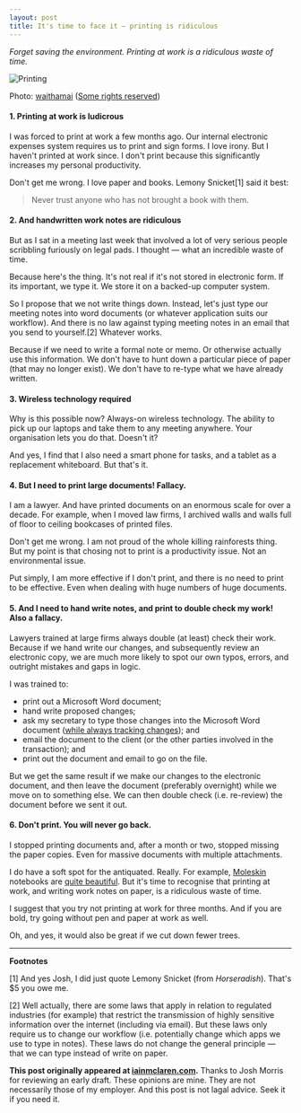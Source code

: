 ```yaml
---
layout: post
title: It's time to face it — printing is ridiculous
---
```


*Forget saving the environment.  Printing at work is a ridiculous waste of time.*

![Printing](http://iainmclaren.com/public/images/printing.jpg "Printing")

Photo: [waithamai](https://www.flickr.com/photos/waithamai/) ([Some rights reserved](https://creativecommons.org/licenses/by-sa/2.0/))

#### 1. Printing at work is ludicrous  

I was forced to print at work a few months ago.  Our internal electronic expenses system requires us to print and sign forms.  I love irony.  But I haven't printed at work since.  I don't print because this significantly increases my personal productivity.  

Don't get me wrong.  I love paper and books.  Lemony Snicket[1] said it best:

> Never trust anyone who has not brought a book with them.

#### 2.  And handwritten work notes are ridiculous

But as I sat in a meeting last week that involved a lot of very serious people scribbling furiously on legal pads.  I thought — what an incredible waste of time. 

Because here's the thing.  It's not real if it's not stored in electronic form.  If its important, we type it.  We store it on a backed-up computer system.  

So I propose that we not write things down.  Instead, let's just type our meeting notes into word documents (or whatever application suits our workflow).  And there is no law against typing meeting notes in an email that you send to yourself.[2]  Whatever works.

Because if we need to write a formal note or memo.  Or otherwise actually use this information.  We don't have to hunt down a particular piece of paper (that may no longer exist).  We don't have to re-type what we have already written.

#### 3.  Wireless technology required

Why is this possible now?  Always-on wireless technology.  The ability to pick up our laptops and take them to any meeting anywhere.  Your organisation lets you do that.  Doesn't it?  

And yes, I find that I also need a smart phone for tasks, and a tablet as a replacement whiteboard.  But that's it.

#### 4.  But I need to print large documents!  Fallacy.

I am a lawyer.  And have printed documents on an enormous scale for over a decade.  For example, when I moved law firms, I archived walls and walls full of floor to ceiling bookcases of printed files.  

Don't get me wrong.  I am not proud of the whole killing rainforests thing.  But my point is that chosing not to print is a productivity issue.  Not an environmental issue.  

Put simply, I am more effective if I don't print, and there is no need to print to be effective.  Even when dealing with huge numbers of huge documents.

#### 5.  And I need to hand write notes, and print to double check my work! Also a fallacy.

Lawyers trained at large firms always double (at least) check their work.  Because if we hand write our changes, and subsequently review an electronic copy, we are much more likely to spot our own typos, errors, and outright mistakes and gaps in logic.  

I was trained to:
- print out a Microsoft Word document; 
- hand write proposed changes;
- ask my secretary to type those changes into the Microsoft Word document ([while always tracking changes](http://iainmclaren.com/2014/07/16/8-steps)); and
- email the document to the client (or the other parties involved in the transaction); and
- print out the document and email to go on the file.

But we get the same result if we make our changes to the electronic document, and then leave the document (preferably overnight) while we move on to something else.  We can then double check (i.e. re-review) the document before we sent it out.    

#### 6.  Don't print.  You will never go back.

I stopped printing documents and, after a month or two, stopped missing the paper copies.  Even for massive documents with multiple attachments. 

I do have a soft spot for the antiquated.  Really.  For example, [Moleskin](http://www.moleskine.com) notebooks are [quite beautiful](http://iainmclaren.com/2014/07/30/perfection/).  But it's time to recognise that printing at work, and writing work notes on paper, is a ridiculous waste of time.  

I suggest that you try not printing at work for three months.  And if you are bold, try going without pen and paper at work as well.  

Oh, and yes, it would also be great if we cut down fewer trees.

---

**Footnotes** 

[1] And yes Josh, I did just quote Lemony Snicket (from   *Horseradish*).  That's $5 you owe me.   

[2] Well actually, there are some laws that apply in relation to regulated industries (for example) that restrict the transmission of highly sensitive information over the internet (including via email).  But these laws only require us to change our workflow (i.e. potentially change which apps we use to type in notes).  These laws do not change the general principle  — that we can type instead of write on paper.

**This post originally appeared at [iainmclaren.com](http://iainmclaren.com).** Thanks to Josh Morris for reviewing an early draft.  These opinions are mine.  They are not necessarily those of my employer.  And this post is not lagal advice.  Seek it if you need it.
